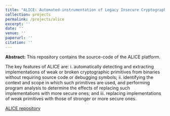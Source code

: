 ```yaml
---
title: "ALICE: Automated-instrumentation of Legacy Insecure Cryptographic Executables"
collection: projects
permalink: /projects/alice
excerpt: ''
date: ''
venue: ''
paperurl: ''
citation: ''
---
```

**Abstract:** This repository contains the source-code of the ALICE platform. 

The key features of ALICE are: i. automatically detecting and extracting implementations of weak or broken cryptographic primitives from binaries without requiring source code or debugging symbols; ii. identifying the context and scope in which such primitives are used, and performing program analysis to determine the effects of replacing such implementations with more secure ones; and iii. replacing implementations of weak primitives with those of stronger or more secure ones.

[ALICE repository](https://github.com/SRI-CSL/ALICE)

